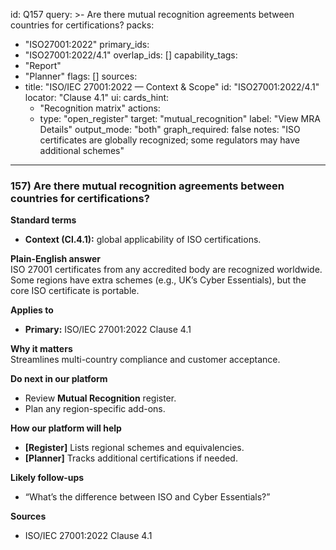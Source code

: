 id: Q157
query: >-
  Are there mutual recognition agreements between countries for certifications?
packs:
  - "ISO27001:2022"
primary_ids:
  - "ISO27001:2022/4.1"
overlap_ids: []
capability_tags:
  - "Report"
  - "Planner"
flags: []
sources:
  - title: "ISO/IEC 27001:2022 — Context & Scope"
    id: "ISO27001:2022/4.1"
    locator: "Clause 4.1"
ui:
  cards_hint:
    - "Recognition matrix"
  actions:
    - type: "open_register"
      target: "mutual_recognition"
      label: "View MRA Details"
output_mode: "both"
graph_required: false
notes: "ISO certificates are globally recognized; some regulators may have additional schemes"
---
### 157) Are there mutual recognition agreements between countries for certifications?

**Standard terms**  
- **Context (Cl.4.1):** global applicability of ISO certifications.

**Plain-English answer**  
ISO 27001 certificates from any accredited body are recognized worldwide. Some regions have extra schemes (e.g., UK’s Cyber Essentials), but the core ISO certificate is portable.

**Applies to**  
- **Primary:** ISO/IEC 27001:2022 Clause 4.1

**Why it matters**  
Streamlines multi-country compliance and customer acceptance.

**Do next in our platform**  
- Review **Mutual Recognition** register.  
- Plan any region-specific add-ons.

**How our platform will help**  
- **[Register]** Lists regional schemes and equivalencies.  
- **[Planner]** Tracks additional certifications if needed.

**Likely follow-ups**  
- “What’s the difference between ISO and Cyber Essentials?”  

**Sources**  
- ISO/IEC 27001:2022 Clause 4.1  
